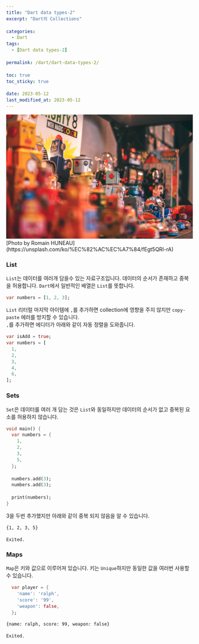 ```yaml
---
title: "Dart data types-2"
excerpt: "Dart의 Collections"

categories:
  - Dart
tags:
  - [Dart data types-2]

permalink: /dart/dart-data-types-2/

toc: true
toc_sticky: true

date: 2023-05-12
last_modified_at: 2023-05-12
---
```

<img src="/assets/images/posts_img/dart/romain-huneau-fEgt5QRI-rA-unsplash.jpg" width="600">
[Photo by Romain HUNEAU](https://unsplash.com/ko/%EC%82%AC%EC%A7%84/fEgt5QRI-rA)

### List
`List`는 데이터를 여러개 담을수 있는 자료구조입니다. 데이터의 순서가 존재하고 중복을 허용합니다.
`Dart`에서 일반적인 배열은 `List`를 뜻합니다.   


``` dart
var numbers = [1, 2, 3];
```


`List` 리터럴 마지막 아이템에 `,`를 추가하면 collection에 영향을 주지 않지만 `copy-paste` 에러를 방지할 수 있습니다.  
`,`를 추가하면 에디터가 아래와 같이 자동 정렬을 도와줍니다.  


``` dart
var isAdd = true;
var numbers = [
  1,
  2,
  3,
  4,
  6,
];
```

### Sets
`Set`은 데이터를 여러 개 담는 것은  `List`와 동일하지만 데이터의 순서가 없고 중복된 요소를 허용하지 않습니다.  


``` dart
void main() {
  var numbers = {
    1,
    2,
    3,
    5,
  };

  numbers.add(3);
  numbers.add(3);

  print(numbers);
}
```

3을 두번 추가했지만 아래와 같이 중복 되지 않음을 알 수 있습니다.   


```
{1, 2, 3, 5}

Exited.
```

### Maps
`Map`은 키와 값으로 이루어져 있습니다. 키는 `Unique`하지만 동일한 값을 여러번 사용할 수 있습니다.   


``` dart
  var player = {
    'name': 'ralph',
    'score': '99',
    'weapon': false,
  };

```
  
  
```
{name: ralph, score: 99, weapon: false}

Exited.
```
